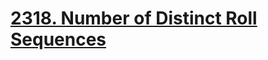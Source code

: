# [2318. Number of Distinct Roll Sequences](https://leetcode.com/contest/biweekly-contest-81/problems/number-of-distinct-roll-sequences/)

